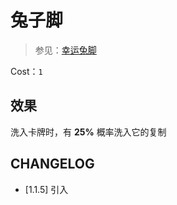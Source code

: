 # 兔子脚

> 参见：[幸运兔脚](https://zh.wikipedia.org/wiki/%E5%B9%B8%E8%BF%90%E5%85%94%E8%84%9A)

Cost：`1`

## 效果

洗入卡牌时，有 **25%** 概率洗入它的复制

## CHANGELOG

- [1.1.5] 引入
